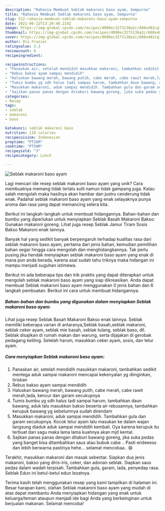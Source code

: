 ```yaml
---
description: "Rahasia Membuat Seblak makaroni baso ayam, Sempurna"
title: "Rahasia Membuat Seblak makaroni baso ayam, Sempurna"
slug: 512-rahasia-membuat-seblak-makaroni-baso-ayam-sempurna
date: 2021-06-22T13:29:40.214Z
image: https://img-global.cpcdn.com/recipes/d090ec3273138a2c/680x482cq70/seblak-makaroni-baso-ayam-foto-resep-utama.jpg
thumbnail: https://img-global.cpcdn.com/recipes/d090ec3273138a2c/680x482cq70/seblak-makaroni-baso-ayam-foto-resep-utama.jpg
cover: https://img-global.cpcdn.com/recipes/d090ec3273138a2c/680x482cq70/seblak-makaroni-baso-ayam-foto-resep-utama.jpg
author: Ola Frazier
ratingvalue: 3.3
reviewcount: 6
recipeingredient:

recipeinstructions:
- "Panaskan air, setelah mendidih masukkan makaroni, tambahkan sedikit mentega aduk sampai makaroni mencapai kekenyalan yg diinginkan, tiriskan"
- "Rebus bakso ayam sampai mendidih"
- "Haluskan bawang merah, bawang putih, cabe merah, cabe rawit merah,lada, kencur dan garam secukupnya"
- "Tumis bumbu yg sdh halus tadi sampai harum, tambahkan daun bawang, aduk lalu masukkan bakso beserta air rebusannya, tambahkan kerupuk bawang yg sebelumnya sudah direndam"
- "Masukkan makaroni, aduk sampai mendidih. Tambahkan gula dan garam secukupnya. Kocok telur ayam lalu masukan ke dalam wajan langsung diaduk aduk sampai mendidih kembali. Oya karena kerupuk itu terbuat dari sagu maka lama lama kuahnya akan mjd kental."
- "Sajikan panas panas dengan ditaburi bawang goreng, jika suka pedas yang banget  bisa ditambahkan saus atau bubuk cabe ..  Pasti endeeess dan lebih berwarna pastinya hehe... selamat mencobaa.. 😄"
categories:
- Resep
tags:
- seblak
- makaroni
- baso

katakunci: seblak makaroni baso 
nutrition: 118 calories
recipecuisine: Indonesian
preptime: "PT26M"
cooktime: "PT50M"
recipeyield: "3"
recipecategory: Lunch

---
```



![Seblak makaroni baso ayam](https://img-global.cpcdn.com/recipes/d090ec3273138a2c/680x482cq70/seblak-makaroni-baso-ayam-foto-resep-utama.jpg)

Lagi mencari ide resep seblak makaroni baso ayam yang unik? Cara membuatnya memang tidak terlalu sulit namun tidak gampang juga. Kalau salah mengolah maka hasilnya akan hambar dan justru cenderung tidak enak. Padahal seblak makaroni baso ayam yang enak selayaknya punya aroma dan rasa yang dapat memancing selera kita.

Berikut ini langkah-langkah untuk membuat hidangannya. Bahan-bahan dan bumbu yang diperlukan untuk menyiapkan Seblak Basah Makaroni Bakso: Gunakan makaroni goreng. Lihat juga resep Seblak Jamur Tiram Sosis Bakso Makaroni enak lainnya.

Banyak hal yang sedikit banyak berpengaruh terhadap kualitas rasa dari seblak makaroni baso ayam, pertama dari jenis bahan, kemudian pemilihan bahan segar hingga cara mengolah dan menghidangkannya. Tak perlu pusing jika hendak menyiapkan seblak makaroni baso ayam yang enak di mana pun anda berada, karena asal sudah tahu triknya maka hidangan ini mampu menjadi suguhan istimewa.


Berikut ini ada beberapa tips dan trik praktis yang dapat diterapkan untuk mengolah seblak makaroni baso ayam yang siap dikreasikan. Anda dapat membuat Seblak makaroni baso ayam menggunakan 0 jenis bahan dan 6 langkah pembuatan. Berikut ini cara untuk membuat hidangannya.

<!--inarticleads1-->

##### Bahan-bahan dan bumbu yang digunakan dalam menyiapkan Seblak makaroni baso ayam:



Lihat juga resep Seblak Basah Makaroni Bakso enak lainnya. Seblak memiliki beberapa varian di antaranya,Seblak basah,seblak makaroni, seblak ceker ayam, seblak mie basah, seblak tulang, seblak baso, dll. Seblak disajikan di rumah makan dan warung, serta dijajakan di gerobak pedagang keliling. Setelah harum, masukkan ceker ayam, sosis, dan telur ayam. 

<!--inarticleads2-->

##### Cara menyiapkan Seblak makaroni baso ayam:

1. Panaskan air, setelah mendidih masukkan makaroni, tambahkan sedikit mentega aduk sampai makaroni mencapai kekenyalan yg diinginkan, tiriskan
1. Rebus bakso ayam sampai mendidih
1. Haluskan bawang merah, bawang putih, cabe merah, cabe rawit merah,lada, kencur dan garam secukupnya
1. Tumis bumbu yg sdh halus tadi sampai harum, tambahkan daun bawang, aduk lalu masukkan bakso beserta air rebusannya, tambahkan kerupuk bawang yg sebelumnya sudah direndam
1. Masukkan makaroni, aduk sampai mendidih. Tambahkan gula dan garam secukupnya. Kocok telur ayam lalu masukan ke dalam wajan langsung diaduk aduk sampai mendidih kembali. Oya karena kerupuk itu terbuat dari sagu maka lama lama kuahnya akan mjd kental.
1. Sajikan panas panas dengan ditaburi bawang goreng, jika suka pedas yang banget  bisa ditambahkan saus atau bubuk cabe ..  Pasti endeeess dan lebih berwarna pastinya hehe... selamat mencobaa.. 😄


Terakhir, masukkan makaroni dan masak sebentar. Siapkan dua jenis makaroni, bakso yang diris-iris, ceker, dan adonan seblak. Siapkan saus pedas dalam wadah terpisah. Tambahkan gula, garam, lada, penyedap rasa. Seblak Edun ini betul-betul edun lezatnya. 

Terima kasih telah menggunakan resep yang kami tampilkan di halaman ini. Besar harapan kami, olahan Seblak makaroni baso ayam yang mudah di atas dapat membantu Anda menyiapkan hidangan yang enak untuk keluarga/teman ataupun menjadi ide bagi Anda yang berkeinginan untuk berjualan makanan. Selamat mencoba!
